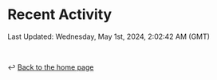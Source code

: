 # Recent Activity

<!--RECENT_ACTIVITY:start-->
<!--RECENT_ACTIVITY:end-->

<!--RECENT_ACTIVITY:last_update-->
Last Updated: Wednesday, May 1st, 2024, 2:02:42 AM (GMT)
<!--RECENT_ACTIVITY:last_update_end-->

<br>

↩️ [Back to the home page](/README.md)
